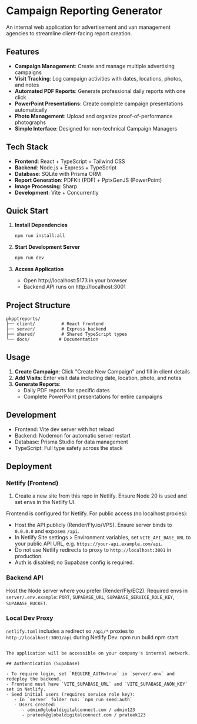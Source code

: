 # Campaign Reporting Generator

An internal web application for advertisement and van management agencies to streamline client-facing report creation.

## Features

- **Campaign Management**: Create and manage multiple advertising campaigns
- **Visit Tracking**: Log campaign activities with dates, locations, photos, and notes
- **Automated PDF Reports**: Generate professional daily reports with one click
- **PowerPoint Presentations**: Create complete campaign presentations automatically
- **Photo Management**: Upload and organize proof-of-performance photographs
- **Simple Interface**: Designed for non-technical Campaign Managers

## Tech Stack

- **Frontend**: React + TypeScript + Tailwind CSS
- **Backend**: Node.js + Express + TypeScript
- **Database**: SQLite with Prisma ORM
- **Report Generation**: PDFKit (PDF) + PptxGenJS (PowerPoint)
- **Image Processing**: Sharp
- **Development**: Vite + Concurrently

## Quick Start

1. **Install Dependencies**
   ```bash
   npm run install:all
   ```

2. **Start Development Server**
   ```bash
   npm run dev
   ```

3. **Access Application**
   - Open http://localhost:5173 in your browser
   - Backend API runs on http://localhost:3001

## Project Structure

```
pkpptreports/
├── client/          # React frontend
├── server/          # Express backend
├── shared/          # Shared TypeScript types
└── docs/           # Documentation
```

## Usage

1. **Create Campaign**: Click "Create New Campaign" and fill in client details
2. **Add Visits**: Enter visit data including date, location, photo, and notes
3. **Generate Reports**: 
   - Daily PDF reports for specific dates
   - Complete PowerPoint presentations for entire campaigns

## Development

- Frontend: Vite dev server with hot reload
- Backend: Nodemon for automatic server restart
- Database: Prisma Studio for data management
- TypeScript: Full type safety across the stack

## Deployment

### Netlify (Frontend)
1) Create a new site from this repo in Netlify. Ensure Node 20 is used and set envs in the Netlify UI.

Frontend is configured for Netlify. For public access (no localhost proxies):

- Host the API publicly (Render/Fly.io/VPS). Ensure server binds to `0.0.0.0` and exposes `/api`.
- In Netlify Site settings > Environment variables, set `VITE_API_BASE_URL` to your public API URL, e.g. `https://your-api.example.com/api`.
- Do not use Netlify redirects to proxy to `http://localhost:3001` in production.
- Auth is disabled; no Supabase config is required.

### Backend API
Host the Node server where you prefer (Render/Fly/EC2). Required envs in `server/.env.example`:
`PORT`, `SUPABASE_URL`, `SUPABASE_SERVICE_ROLE_KEY`, `SUPABASE_BUCKET`.

### Local Dev Proxy
`netlify.toml` includes a redirect so `/api/*` proxies to `http://localhost:3001/api` during Netlify Dev.
npm run build
npm start
```

The application will be accessible on your company's internal network.

## Authentication (Supabase)

- To require login, set `REQUIRE_AUTH=true` in `server/.env` and redeploy the backend.
- Frontend must have `VITE_SUPABASE_URL` and `VITE_SUPABASE_ANON_KEY` set in Netlify.
- Seed initial users (requires service role key):
   - In `server` folder run: `npm run seed:auth`
   - Users created:
      - admin@globaldigitalconnect.com / admin123
      - prateek@globaldigitalconnect.com / prateek123
